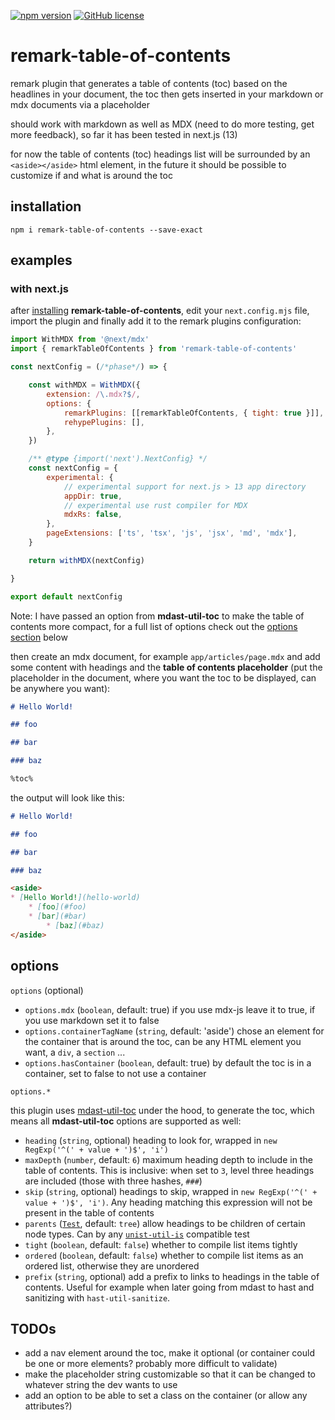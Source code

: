 [![npm version](https://img.shields.io/npm/v/remark-table-of-contents.svg?style=flat)](https://www.npmjs.com/package/remark-table-of-contents)
[![GitHub license](https://img.shields.io/github/license/chrisweb/remark-table-of-contents?style=flat)](https://github.com/chrisweb/remark-table-of-contents/blob/master/LICENSE)

# remark-table-of-contents

remark plugin that generates a table of contents (toc) based on the headlines in your document, the toc then gets inserted in your markdown or mdx documents via a placeholder

should work with markdown as well as MDX (need to do more testing, get more feedback), so far it has been tested in next.js (13)

for now the table of contents (toc) headings list will be surrounded by an `<aside></aside>` html element, in the future it should be possible to customize if and what is around the toc

## installation

```shell
npm i remark-table-of-contents --save-exact
```

## examples

### with next.js

after [installing](#installation) **remark-table-of-contents**, edit your `next.config.mjs` file, import the plugin and finally add it to the remark plugins configuration:

```js
import WithMDX from '@next/mdx'
import { remarkTableOfContents } from 'remark-table-of-contents'

const nextConfig = (/*phase*/) => {

    const withMDX = WithMDX({
        extension: /\.mdx?$/,
        options: {
            remarkPlugins: [[remarkTableOfContents, { tight: true }]],
            rehypePlugins: [],
        },
    })

    /** @type {import('next').NextConfig} */
    const nextConfig = {
        experimental: {
            // experimental support for next.js > 13 app directory
            appDir: true,
            // experimental use rust compiler for MDX
            mdxRs: false,
        },
        pageExtensions: ['ts', 'tsx', 'js', 'jsx', 'md', 'mdx'],
    }

    return withMDX(nextConfig)

}

export default nextConfig
```

Note: I have passed an option from **mdast-util-toc** to make the table of contents more compact, for a full list of options check out the [options section](#options) below

then create an mdx document, for example `app/articles/page.mdx` and add some content with headings and the **table of contents placeholder** (put the placeholder in the document, where you want the toc to be displayed, can be anywhere you want):

```md
# Hello World!

## foo

## bar

### baz

%toc%
```

the output will look like this:

```md
# Hello World!

## foo

## bar

### baz

<aside>
* [Hello World!](hello-world)
    * [foo](#foo)
    * [bar](#bar)
        * [baz](#baz)
</aside>
```

## options

`options` (optional)

* `options.mdx` (`boolean`, default: true) if you use mdx-js leave it to true, if you use markdown set it to false
* `options.containerTagName` (`string`, default: 'aside') chose an element for the container that is around the toc, can be any HTML element you want, a `div`, a `section` ...
* `options.hasContainer` (`boolean`, default: true) by default the toc is in a container, set to false to not use a container

`options.*`

this plugin uses [mdast-util-toc](https://github.com/syntax-tree/mdast-util-toc) under the hood, to generate the toc, which means all **mdast-util-toc** options are supported as well:

* `heading` (`string`, optional) heading to look for, wrapped in `new RegExp('^(' + value + ')$', 'i')`
* `maxDepth` (`number`, default: `6`) maximum heading depth to include in the table of contents. This is inclusive: when set to `3`, level three headings are included (those with three hashes, `###`)
* `skip` (`string`, optional) headings to skip, wrapped in `new RegExp('^(' + value + ')$', 'i')`. Any heading matching this expression will not be present in the table of contents
* `parents` ([`Test`](https://github.com/syntax-tree/unist-util-is#test), default: `tree`) allow headings to be children of certain node types. Can by any [`unist-util-is`](https://github.com/syntax-tree/unist-util-is#isnode-test-index-parent-context) compatible test
* `tight` (`boolean`, default: `false`) whether to compile list items tightly
* `ordered` (`boolean`, default: `false`) whether to compile list items as an ordered list, otherwise they are unordered
* `prefix` (`string`, optional) add a prefix to links to headings in the table of contents. Useful for example when later going from mdast to hast and sanitizing with `hast-util-sanitize`.

## TODOs

* add a nav element around the toc, make it optional (or container could be one or more elements? probably more difficult to validate)
* make the placeholder string customizable so that it can be changed to whatever string the dev wants to use
* add an option to be able to set a class on the container (or allow any attributes?)
